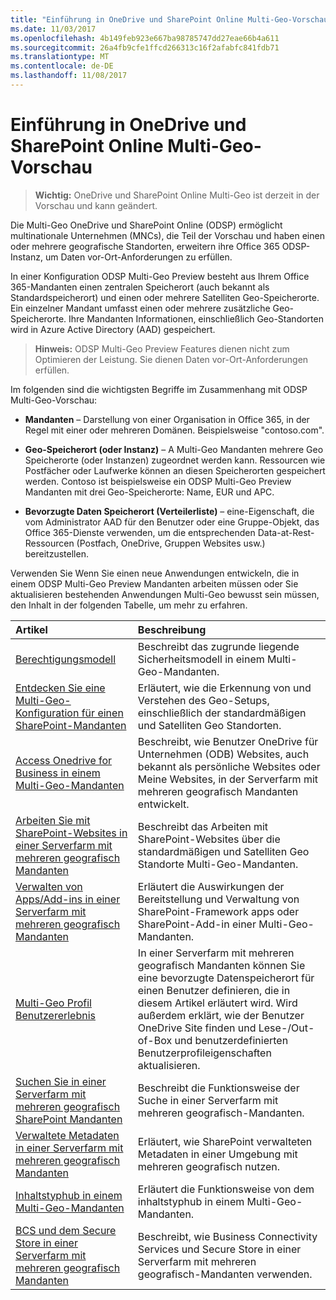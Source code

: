```yaml
---
title: "Einführung in OneDrive und SharePoint Online Multi-Geo-Vorschau"
ms.date: 11/03/2017
ms.openlocfilehash: 4b149feb923e667ba98785747dd27eae66b4a611
ms.sourcegitcommit: 26a4fb9cfe1ffcd266313c16f2afabfc841fdb71
ms.translationtype: MT
ms.contentlocale: de-DE
ms.lasthandoff: 11/08/2017
---
```

# <a name="introduction-to-onedrive-and-sharepoint-online-multi-geo-preview"></a>Einführung in OneDrive und SharePoint Online Multi-Geo-Vorschau

> **Wichtig:** OneDrive und SharePoint Online Multi-Geo ist derzeit in der Vorschau und kann geändert.

Die Multi-Geo OneDrive und SharePoint Online (ODSP) ermöglicht multinationale Unternehmen (MNCs), die Teil der Vorschau und haben einen oder mehrere geografische Standorten, erweitern ihre Office 365 ODSP-Instanz, um Daten vor-Ort-Anforderungen zu erfüllen.

In einer Konfiguration ODSP Multi-Geo Preview besteht aus Ihrem Office 365-Mandanten einen zentralen Speicherort (auch bekannt als Standardspeicherort) und einen oder mehrere Satelliten Geo-Speicherorte. Ein einzelner Mandant umfasst einen oder mehrere zusätzliche Geo-Speicherorte. Ihre Mandanten Informationen, einschließlich Geo-Standorten wird in Azure Active Directory (AAD) gespeichert.


>**Hinweis:** ODSP Multi-Geo Preview Features dienen nicht zum Optimieren der Leistung. Sie dienen Daten vor-Ort-Anforderungen erfüllen.

Im folgenden sind die wichtigsten Begriffe im Zusammenhang mit ODSP Multi-Geo-Vorschau:

- **Mandanten** – Darstellung von einer Organisation in Office 365, in der Regel mit einer oder mehreren Domänen. Beispielsweise "contoso.com".

- **Geo-Speicherort (oder Instanz)** – A Multi-Geo Mandanten mehrere Geo Speicherorte (oder Instanzen) zugeordnet werden kann. Ressourcen wie Postfächer oder Laufwerke können an diesen Speicherorten gespeichert werden. Contoso ist beispielsweise ein ODSP Multi-Geo Preview Mandanten mit drei Geo-Speicherorte: Name, EUR und APC.

- **Bevorzugte Daten Speicherort (Verteilerliste)** – eine-Eigenschaft, die vom Administrator AAD für den Benutzer oder eine Gruppe-Objekt, das Office 365-Dienste verwenden, um die entsprechenden Data-at-Rest-Ressourcen (Postfach, OneDrive, Gruppen Websites usw.) bereitzustellen.

Verwenden Sie Wenn Sie einen neue Anwendungen entwickeln, die in einem ODSP Multi-Geo Preview Mandanten arbeiten müssen oder Sie aktualisieren bestehenden Anwendungen Multi-Geo bewusst sein müssen, den Inhalt in der folgenden Tabelle, um mehr zu erfahren. 

|**Artikel**|**Beschreibung**|
|:-----|:-----|
|[Berechtigungsmodell](multigeo-permissions.md)|Beschreibt das zugrunde liegende Sicherheitsmodell in einem Multi-Geo-Mandanten.|
|[Entdecken Sie eine Multi-Geo-Konfiguration für einen SharePoint-Mandanten](multigeo-discovery.md)|Erläutert, wie die Erkennung von und Verstehen des Geo-Setups, einschließlich der standardmäßigen und Satelliten Geo Standorten.|
|[Access Onedrive for Business in einem Multi-Geo-Mandanten](multigeo-onedrive.md)|Beschreibt, wie Benutzer OneDrive für Unternehmen (ODB) Websites, auch bekannt als persönliche Websites oder Meine Websites, in der Serverfarm mit mehreren geografisch Mandanten entwickelt.|
|[Arbeiten Sie mit SharePoint-Websites in einer Serverfarm mit mehreren geografisch Mandanten](multigeo-sites.md)|Beschreibt das Arbeiten mit SharePoint-Websites über die standardmäßigen und Satelliten Geo Standorte Multi-Geo-Mandanten.|
|[Verwalten von Apps/Add-ins in einer Serverfarm mit mehreren geografisch Mandanten](multigeo-apps.md)|Erläutert die Auswirkungen der Bereitstellung und Verwaltung von SharePoint-Framework apps oder SharePoint-Add-in einer Multi-Geo-Mandanten.|
|[Multi-Geo Profil Benutzererlebnis](multigeo-userprofileexperience.md)|In einer Serverfarm mit mehreren geografisch Mandanten können Sie eine bevorzugte Datenspeicherort für einen Benutzer definieren, die in diesem Artikel erläutert wird. Wird außerdem erklärt, wie der Benutzer OneDrive Site finden und Lese-/Out-of-Box und benutzerdefinierten Benutzerprofileigenschaften aktualisieren.|
|[Suchen Sie in einer Serverfarm mit mehreren geografisch SharePoint Mandanten](multigeo-search.md)|Beschreibt die Funktionsweise der Suche in einer Serverfarm mit mehreren geografisch-Mandanten.|
|[Verwaltete Metadaten in einer Serverfarm mit mehreren geografisch Mandanten](multigeo-managedmetadata.md)|Erläutert, wie SharePoint verwalteten Metadaten in einer Umgebung mit mehreren geografisch nutzen.|
|[Inhaltstyphub in einem Multi-Geo-Mandanten](multigeo-contenttypehub.md)|Erläutert die Funktionsweise von dem inhaltstyphub in einem Multi-Geo-Mandanten.|
|[BCS und dem Secure Store in einer Serverfarm mit mehreren geografisch Mandanten](multigeo-bcsandsecurestore.md)|Beschreibt, wie Business Connectivity Services und Secure Store in einer Serverfarm mit mehreren geografisch-Mandanten verwenden.|




